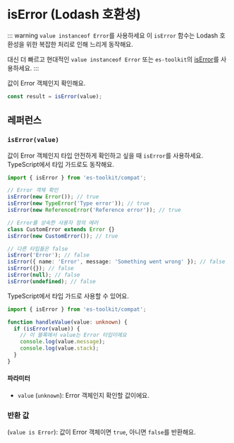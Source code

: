 # isError (Lodash 호환성)

::: warning `value instanceof Error`를 사용하세요
이 `isError` 함수는 Lodash 호환성을 위한 복잡한 처리로 인해 느리게 동작해요.

대신 더 빠르고 현대적인 `value instanceof Error` 또는 `es-toolkit`의 [isError](../../predicate/isError.md)를 사용하세요.
:::

값이 Error 객체인지 확인해요.

```typescript
const result = isError(value);
```

## 레퍼런스

### `isError(value)`

값이 Error 객체인지 타입 안전하게 확인하고 싶을 때 `isError`를 사용하세요. TypeScript에서 타입 가드로도 동작해요.

```typescript
import { isError } from 'es-toolkit/compat';

// Error 객체 확인
isError(new Error()); // true
isError(new TypeError('Type error')); // true
isError(new ReferenceError('Reference error')); // true

// Error를 상속한 사용자 정의 에러
class CustomError extends Error {}
isError(new CustomError()); // true

// 다른 타입들은 false
isError('Error'); // false
isError({ name: 'Error', message: 'Something went wrong' }); // false
isError({}); // false
isError(null); // false
isError(undefined); // false
```

TypeScript에서 타입 가드로 사용할 수 있어요.

```typescript
import { isError } from 'es-toolkit/compat';

function handleValue(value: unknown) {
  if (isError(value)) {
    // 이 블록에서 value는 Error 타입이에요
    console.log(value.message);
    console.log(value.stack);
  }
}
```

#### 파라미터

- `value` (`unknown`): Error 객체인지 확인할 값이에요.

### 반환 값

(`value is Error`): 값이 Error 객체이면 `true`, 아니면 `false`를 반환해요.
